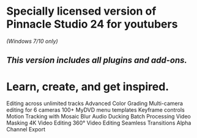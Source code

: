 # **Specially licensed version of Pinnacle Studio 24 for youtubers**
*(Windows 7/10 only)*
## *This version includes all plugins and add-ons.*
# **Learn, create, and get inspired.**
  Editing across unlimited tracks
  Advanced Color Grading
  Multi-camera editing for 6 cameras
  100+ MyDVD menu templates
  Keyframe controls
  Motion Tracking with Mosaic Blur
  Audio Ducking
  Batch Processing
  Video Masking
  4K Video Editing
  360° Video Editing
  Seamless Transitions
  Alpha Channel Export
